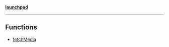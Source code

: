 [**launchpad**](index.md)

***

## Functions

- [fetchMedia](viewMedia.s3Service.Function.fetchMedia.md)
